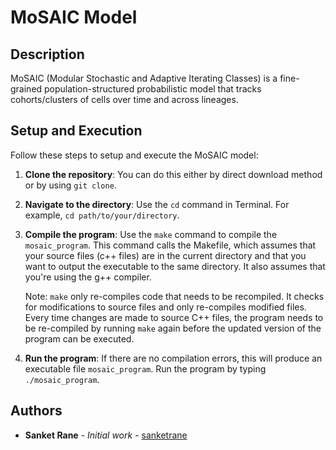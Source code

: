 # MoSAIC Model

## Description

MoSAIC (Modular Stochastic and Adaptive Iterating Classes) is a fine-grained population-structured probabilistic model that tracks cohorts/clusters of cells over time and across lineages.

## Setup and Execution

Follow these steps to setup and execute the MoSAIC model:

1. **Clone the repository**: You can do this either by direct download method or by using `git clone`.

2. **Navigate to the directory**: Use the `cd` command in Terminal. For example, `cd path/to/your/directory`.

3. **Compile the program**: Use the `make` command to compile the `mosaic_program`. This command calls the Makefile, which assumes that your source files (c++ files) are in the current directory and that you want to output the executable to the same directory. It also assumes that you're using the g++ compiler.

   Note: `make` only re-compiles code that needs to be recompiled. It checks for modifications to source files and only re-compiles modified files. Every time changes are made to source C++ files, the program needs to be re-compiled by running `make` again before the updated version of the program can be executed.

4. **Run the program**: If there are no compilation errors, this will produce an executable file `mosaic_program`. Run the program by typing `./mosaic_program`.

## Authors

* **Sanket Rane** - *Initial work* - [sanketrane](https://github.com/sanketrane)